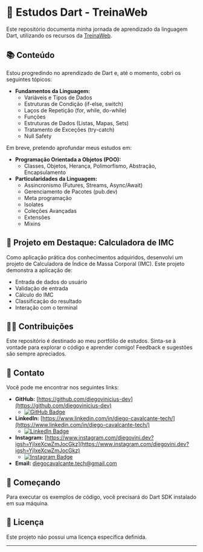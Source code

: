 # 🚀 Estudos Dart - TreinaWeb

Este repositório documenta minha jornada de aprendizado da linguagem Dart, utilizando os recursos da [TreinaWeb](https://www.treinaweb.com.br/).

## 📚 Conteúdo

Estou progredindo no aprendizado de Dart e, até o momento, cobri os seguintes tópicos:

* **Fundamentos da Linguagem:**
    * Variáveis e Tipos de Dados
    * Estruturas de Condição (if-else, switch)
    * Laços de Repetição (for, while, do-while)
    * Funções
    * Estruturas de Dados (Listas, Mapas, Sets)
    * Tratamento de Exceções (try-catch)
    * Null Safety

Em breve, pretendo aprofundar meus estudos em:

* **Programação Orientada a Objetos (POO):**
    * Classes, Objetos, Herança, Polimorfismo, Abstração, Encapsulamento
* **Particularidades da Linguagem:**
    * Assincronismo (Futures, Streams, Async/Await)
    * Gerenciamento de Pacotes (pub.dev)
    * Meta programação
    * Isolates
    * Coleções Avançadas
    * Extensões
    * Mixins

## 🧮 Projeto em Destaque: Calculadora de IMC

Como aplicação prática dos conhecimentos adquiridos, desenvolvi um projeto de Calculadora de Índice de Massa Corporal (IMC). Este projeto demonstra a aplicação de:

* Entrada de dados do usuário
* Validação de entrada
* Cálculo do IMC
* Classificação do resultado
* Interação com o terminal

## 👨‍💻 Contribuições

Este repositório é destinado ao meu portfólio de estudos. Sinta-se à vontade para explorar o código e aprender comigo! Feedback e sugestões são sempre apreciados.

## 🔗 Contato

Você pode me encontrar nos seguintes links:

* **GitHub:** [https://github.com/diegovinicius-dev](https://github.com/diegovinicius-dev)
    * [![GitHub Badge](https://img.shields.io/badge/GitHub-diegovinicius--dev-black?style=flat-square&logo=github)](https://github.com/diegovinicius-dev)
* **LinkedIn:** [https://www.linkedin.com/in/diego-cavalcante-tech/](https://www.linkedin.com/in/diego-cavalcante-tech/)
    * [![LinkedIn Badge](https://img.shields.io/badge/LinkedIn-diego&#x20;cavalcante&#x20;tech-blue?style=flat-square&logo=linkedin)](https://www.linkedin.com/in/diego-cavalcante-tech/)
* **Instagram:** [https://www.instagram.com/diegovini.dev?igsh=YjlxeXcwZmJocGkz](https://www.instagram.com/diegovini.dev?igsh=YjlxeXcwZmJocGkz)
    * [![Instagram Badge](https://img.shields.io/badge/Instagram-diegovini.dev-E1306C?style=flat-square&logo=instagram)](https://www.instagram.com/diegovini.dev?igsh=YjlxeXcwZmJocGkz)
* **Email:** diegocavalcante.tech@gmail.com

## 🚀 Começando

Para executar os exemplos de código, você precisará do Dart SDK instalado em sua máquina.

## 📝 Licença

Este projeto não possui uma licença específica definida.

---
